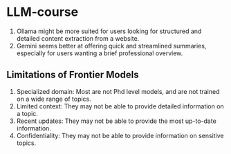 # LLM-course

1. Ollama might be more suited for users looking for structured and detailed content extraction from a website.
2. Gemini seems better at offering quick and streamlined summaries, especially for users wanting a brief professional overview.

## Limitations of Frontier Models
1. Specialized domain: Most are not Phd level models, and are not trained on a wide range of topics.
2. Limited context: They may not be able to provide detailed information on a topic.
3. Recent updates: They may not be able to provide the most up-to-date information.
4. Confidentiality: They may not be able to provide information on sensitive topics.